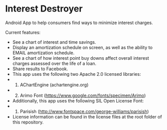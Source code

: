 # Interest Destroyer

Android App to help consumers find ways to minimize interest charges.

Current features:
- See a chart of interest and time savings.
- Display an amortization schedule on screen, as well as the ability to EMAIL amortization schedule.
- See a chart of how interest point buy downs affect overall interest charges assessed over the life of a loan.
- Share results to Facebook.
- This app uses the following two Apache 2.0 licensed libraries:
- 1. AChartEngine (achartengine.org)
- 2. Arimo Font (https://www.google.com/fonts/specimen/Arimo)
- Additionally, this app uses the following SIL Open License Font: 
- 1. Parisish (http://www.fontspace.com/george-williams/parisish)
- License information can be found in the license files at the root folder of this repository.
